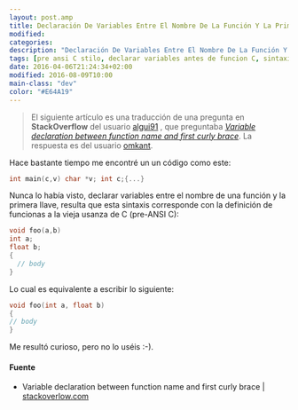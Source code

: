 ```yaml
---
layout: post.amp
title: Declaración De Variables Entre El Nombre De La Función Y La Primera Llave en C
modified:
categories:
description: "Declaración De Variables Entre El Nombre De La Función Y La Primera Llave en C"
tags: [pre ansi C stilo, declarar variables antes de funcion C, sintaxis extraña C]
date: 2016-04-06T21:24:34+02:00
modified: 2016-08-09T10:00
main-class: "dev"
color: "#E64A19"
---
```


> El siguiente artículo es una traducción de una pregunta en **StackOverflow** del usuario <a href="http://stackoverflow.com/users/1612432/algui91" target="_blank" title="algui91 perfil">algui91</a> , que preguntaba <a href="http://stackoverflow.com/questions/13789450/variable-declaration-between-function-name-and-first-curly-brace" target="_blank" title="Variable declaration between function name and first curly brace">_Variable declaration between function name and first curly brace_</a>. La respuesta es del usuario <a href="http://stackoverflow.com/users/270060/omkant" target="_blank" title="Omkant Perfil">omkant</a>.

Hace bastante tiempo me encontré un un código como este:

```c
int main(c,v) char *v; int c;{...}
```

<!--ad-->

Nunca lo había visto, declarar variables entre el nombre de una función y la primera llave, resulta que esta sintaxis corresponde con la definición de funcionas a la vieja usanza de C (pre-ANSI C):

```c
void foo(a,b)
int a;
float b;
{
  // body
}
```

Lo cual es equivalente a escribir lo siguiente:

```c
void foo(int a, float b)
{
// body
}
```

Me resultó curioso, pero no lo uséis :-).

#### Fuente

- Variable declaration between function name and first curly brace \| <a href="http://stackoverflow.com/questions/13789450/variable-declaration-between-function-name-and-first-curly-brace" title="Variable declaration between function name and first curly brace" target="_blank">stackoverlow.com</a>
